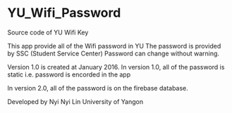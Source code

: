 # YU_Wifi_Password
Source code of YU Wifi Key

This app provide all of the Wifi password in YU
The password is provided by SSC (Student Service Center)
Password can change without warning.

Version 1.0 is created at January 2016.
In version 1.0, all of the password is static i.e. password is encorded in the app

In version 2.0, all of the password is on the firebase database.


Developed by 
Nyi Nyi Lin
University of  Yangon
